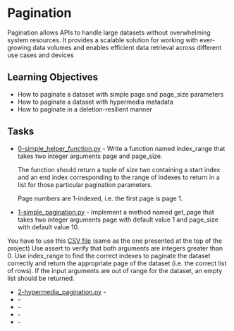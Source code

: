 # Pagination

Pagination allows APIs to handle large datasets without overwhelming system resources. It provides a scalable solution for working with ever-growing data volumes and enables efficient data retrieval across different use cases and devices

## Learning Objectives

* How to paginate a dataset with simple page and page_size parameters
* How to paginate a dataset with hypermedia metadata
* How to paginate in a deletion-resilient manner

## Tasks

* [0-simple_helper_function.py](0-simple_helper_function.py) - Write a function named index_range that takes two integer arguments page and page_size.

  The function should return a tuple of size two containing a start index and an end index corresponding to the range of indexes to return in a list for those particular pagination parameters.

  Page numbers are 1-indexed, i.e. the first page is page 1.

* [1-simple_pagination.py](1-simple_pagination.py) - Implement a method named get_page that takes two integer arguments page with default value 1 and page_size with default value 10.

You have to use this [CSV file](https://intranet.alxswe.com/rltoken/NBLY6mdKDBR9zWvNADwjjg) (same as the one presented at the top of the project)
Use assert to verify that both arguments are integers greater than 0.
Use index_range to find the correct indexes to paginate the dataset correctly and return the appropriate page of the dataset (i.e. the correct list of rows).
If the input arguments are out of range for the dataset, an empty list should be returned.
* [2-hypermedia_pagination.py](2-hypermedia_pagination.py) -
* []() -
* []() -
* []() -
* []() -

